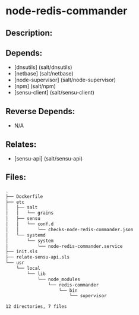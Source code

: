 # node-redis-commander

## Description:



## Depends:

  -  [dnsutils] (salt/dnsutils)
  -  [netbase] (salt/netbase)
  -  [node-supervisor] (salt/node-supervisor)
  -  [npm] (salt/npm)
  -  [sensu-client] (salt/sensu-client)

## Reverse Depends:

  -  N/A

## Relates:

  -  [sensu-api] (salt/sensu-api)

## Files:

```bash
.
├── Dockerfile
├── etc
│   ├── salt
│   │   └── grains
│   ├── sensu
│   │   └── conf.d
│   │       └── checks-node-redis-commander.json
│   └── systemd
│       └── system
│           └── node-redis-commander.service
├── init.sls
├── relate-sensu-api.sls
└── usr
    └── local
        └── lib
            └── node_modules
                └── redis-commander
                    └── bin
                        └── supervisor

12 directories, 7 files
```
